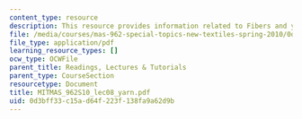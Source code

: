 ```yaml
---
content_type: resource
description: This resource provides information related to Fibers and yarns.
file: /media/courses/mas-962-special-topics-new-textiles-spring-2010/0d3bff33c15ad64f223f138fa9a62d9b_MITMAS_962S10_lec08_yarn.pdf
file_type: application/pdf
learning_resource_types: []
ocw_type: OCWFile
parent_title: Readings, Lectures & Tutorials
parent_type: CourseSection
resourcetype: Document
title: MITMAS_962S10_lec08_yarn.pdf
uid: 0d3bff33-c15a-d64f-223f-138fa9a62d9b
---
```

